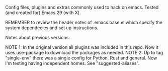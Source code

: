 Config files, plugins and extras commonly used to hack on emacs.
Tested (and created for) Emacs 29 (with X).

REMEMBER to review the header notes of .emacs.base.el which specify the system dependecies and set up instructions.

Notes about previous versions:

NOTE 1: In the original version all plugins was included in this repo. Now it uses use-package to download the packages as needed.
NOTE 2: Up to tag "single-env" there was a single config for Python, Rust and general. Now I'm testing having independent homes. See "suggested-aliases".
